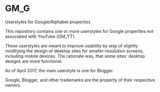 # GM_G
Userstyles for Google/Alphabet properties

This repository contains one or more userstyles for Google properties not associated with YouTube (GM_YT).

These userstyles are meant to improve usability by way of slightly modifying the design of desktop sites for smaller-resolution screens, including mobile devices. The rationale was, that some sites' desktop designs are more functional.

As of April 2017, the main userstyle is one for Blogger.

Google, Blogger, and other trademarks are the property of their respective owners.
